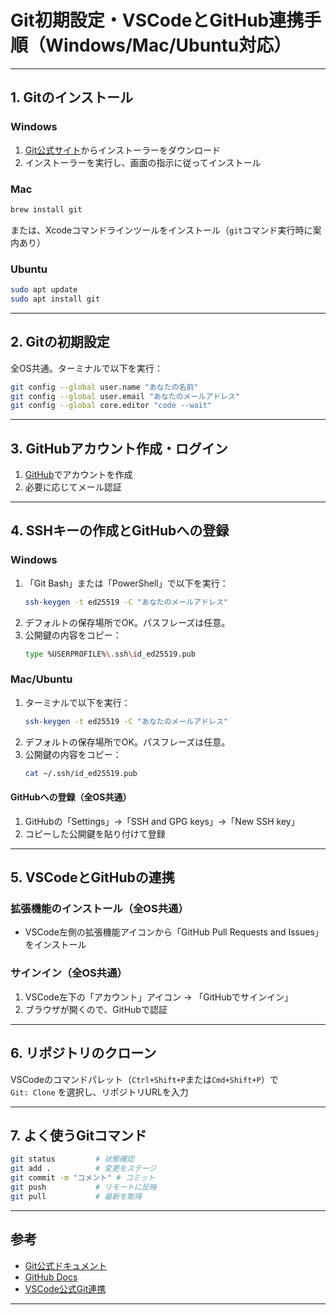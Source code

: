 # Git初期設定・VSCodeとGitHub連携手順（Windows/Mac/Ubuntu対応）

---

## 1. Gitのインストール

### Windows
1. [Git公式サイト](https://git-scm.com/)からインストーラーをダウンロード
2. インストーラーを実行し、画面の指示に従ってインストール

### Mac
```sh
brew install git
```
または、Xcodeコマンドラインツールをインストール（`git`コマンド実行時に案内あり）

### Ubuntu
```sh
sudo apt update
sudo apt install git
```

---

## 2. Gitの初期設定

全OS共通。ターミナルで以下を実行：

```sh
git config --global user.name "あなたの名前"
git config --global user.email "あなたのメールアドレス"
git config --global core.editor "code --wait"
```

---

## 3. GitHubアカウント作成・ログイン

1. [GitHub](https://github.com/)でアカウントを作成
2. 必要に応じてメール認証

---

## 4. SSHキーの作成とGitHubへの登録

### Windows
1. 「Git Bash」または「PowerShell」で以下を実行：
    ```sh
    ssh-keygen -t ed25519 -C "あなたのメールアドレス"
    ```
2. デフォルトの保存場所でOK。パスフレーズは任意。
3. 公開鍵の内容をコピー：
    ```sh
    type %USERPROFILE%\.ssh\id_ed25519.pub
    ```

### Mac/Ubuntu
1. ターミナルで以下を実行：
    ```sh
    ssh-keygen -t ed25519 -C "あなたのメールアドレス"
    ```
2. デフォルトの保存場所でOK。パスフレーズは任意。
3. 公開鍵の内容をコピー：
    ```sh
    cat ~/.ssh/id_ed25519.pub
    ```

#### GitHubへの登録（全OS共通）
1. GitHubの「Settings」→「SSH and GPG keys」→「New SSH key」
2. コピーした公開鍵を貼り付けて登録

---

## 5. VSCodeとGitHubの連携

### 拡張機能のインストール（全OS共通）
- VSCode左側の拡張機能アイコンから「GitHub Pull Requests and Issues」をインストール

### サインイン（全OS共通）
1. VSCode左下の「アカウント」アイコン → 「GitHubでサインイン」
2. ブラウザが開くので、GitHubで認証

---

## 6. リポジトリのクローン

VSCodeのコマンドパレット（`Ctrl+Shift+P`または`Cmd+Shift+P`）で  
`Git: Clone` を選択し、リポジトリURLを入力

---

## 7. よく使うGitコマンド

```sh
git status         # 状態確認
git add .          # 変更をステージ
git commit -m "コメント" # コミット
git push           # リモートに反映
git pull           # 最新を取得
```

---

## 参考

- [Git公式ドキュメント](https://git-scm.com/doc)
- [GitHub Docs](https://docs.github.com/ja)
- [VSCode公式Git連携](https://code.visualstudio.com/docs/editor/versioncontrol)

---